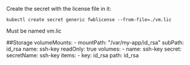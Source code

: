 
Create the secret with the license file in it:
```shell script
kubectl create secret generic fwblicense --from-file=./vm.lic 
```
Must be named vm.lic

##Storage 
        volumeMounts:
          - mountPath: "/var/my-app/id_rsa"
              subPath: id_rsa
            name: ssh-key
            readOnly: true
      volumes:
        - name: ssh-key
          secret:
            secretName: ssh-key
            items:
              - key: id_rsa
                path: id_rsa